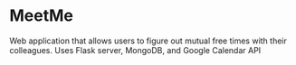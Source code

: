 # MeetMe
Web application that allows users to figure out mutual free times with their colleagues. Uses Flask server, MongoDB, and Google Calendar API
